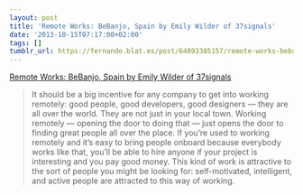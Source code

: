 ```yaml
---
layout: post
title: 'Remote Works: BeBanjo, Spain by Emily Wilder of 37signals'
date: '2013-10-15T07:17:00+02:00'
tags: []
tumblr_url: https://fernando.blat.es/post/64093385157/remote-works-bebanjo-spain-by-emily-wilder-of
---
```

[Remote Works: BeBanjo, Spain by Emily Wilder of 37signals](https://37signals.com/svn/posts/3651-remote-works-bebanjo-spain)  

> It should be a big incentive for any company to get into working remotely: good people, good developers, good designers — they are all over the world. They are not just in your local town. Working remotely — opening the door to doing that — just opens the door to finding great people all over the place. If you’re used to working remotely and it’s easy to bring people onboard because everybody works like that, you’ll be able to hire anyone if your project is interesting and you pay good money. This kind of work is attractive to the sort of people you might be looking for: self-motivated, intelligent, and active people are attracted to this way of working.
